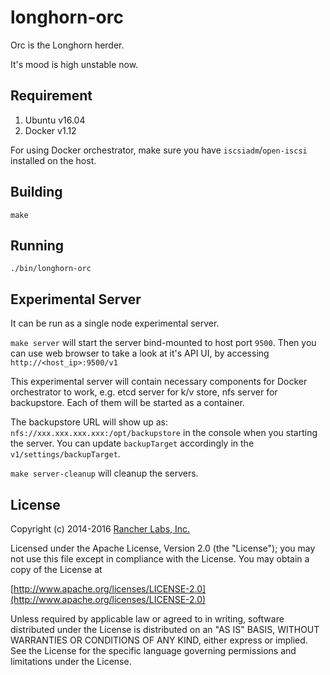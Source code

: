 longhorn-orc
========

Orc is the Longhorn herder.

It's mood is high unstable now.

## Requirement

1. Ubuntu v16.04
2. Docker v1.12

For using Docker orchestrator, make sure you have `iscsiadm`/`open-iscsi` installed on the host.

## Building

`make`

## Running

`./bin/longhorn-orc`

## Experimental Server

It can be run as a single node experimental server.

`make server` will start the server bind-mounted to host port `9500`. Then you can use web browser to take a look at it's API UI, by accessing `http://<host_ip>:9500/v1`

This experimental server will contain necessary components for Docker orchestrator to work, e.g. etcd server for k/v store, nfs server for backupstore. Each of them will be started as a container.

The backupstore URL will show up as: `nfs://xxx.xxx.xxx.xxx:/opt/backupstore` in the console when you starting the server. You can update `backupTarget` accordingly in the `v1/settings/backupTarget`.

`make server-cleanup` will cleanup the servers.

## License
Copyright (c) 2014-2016 [Rancher Labs, Inc.](http://rancher.com)

Licensed under the Apache License, Version 2.0 (the "License");
you may not use this file except in compliance with the License.
You may obtain a copy of the License at

[http://www.apache.org/licenses/LICENSE-2.0](http://www.apache.org/licenses/LICENSE-2.0)

Unless required by applicable law or agreed to in writing, software
distributed under the License is distributed on an "AS IS" BASIS,
WITHOUT WARRANTIES OR CONDITIONS OF ANY KIND, either express or implied.
See the License for the specific language governing permissions and
limitations under the License.

